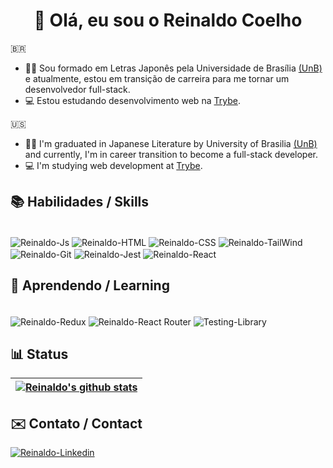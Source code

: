  <h1 align='center'>🌊 Olá, eu sou o Reinaldo Coelho</h1>

🇧🇷

- 👋🏻 Sou formado em Letras Japonês pela Universidade de Brasília [(UnB)](https://www.unb.br/) e atualmente, estou em transição de carreira para me tornar um desenvolvedor full-stack.
- 💻 Estou estudando desenvolvimento web na [Trybe](https://www.betrybe.com/).

🇺🇸

- 👋🏻 I'm graduated in Japanese Literature by University of Brasilia [(UnB)](https://international.unb.br/) and currently, I'm in career transition to become a full-stack developer.
- 💻 I'm studying web development at [Trybe](https://www.betrybe.com/).

## 📚 Habilidades / Skills
<div style="display: inline_block"><br>
  <img align='center' alt='Reinaldo-Js' src='https://img.shields.io/badge/JavaScript-F7DF1E?style=for-the-badge&logo=javascript&logoColor=black'>
  <img align='center' alt='Reinaldo-HTML'  src='https://img.shields.io/badge/HTML5-E34F26?style=for-the-badge&logo=html5&logoColor=white'>
  <img align='center' alt='Reinaldo-CSS' src='https://img.shields.io/badge/CSS3-1572B6?style=for-the-badge&logo=css3&logoColor=white'>
  <img align='center' alt='Reinaldo-TailWind' src='https://img.shields.io/badge/Tailwind_CSS-38B2AC?style=for-the-badge&logo=tailwind-css&logoColor=white'>
  <img align='center' alt='Reinaldo-Git' src='https://img.shields.io/badge/GIT-E44C30?style=for-the-badge&logo=git&logoColor=white'>
  <img align='center' alt='Reinaldo-Jest' src='https://img.shields.io/badge/Jest-323330?style=for-the-badge&logo=Jest&logoColor=white'>
   <img align='center' alt='Reinaldo-React' src='https://img.shields.io/badge/React-20232A?style=for-the-badge&logo=react&logoColor=61DAFB'>

  
</div>

## 🌱 Aprendendo / Learning
<div style="display: inline_block"><br>
  <img align='center' alt='Reinaldo-Redux'  src='https://img.shields.io/badge/Redux-593D88?style=for-the-badge&logo=redux&logoColor=white'>
  <img align='center' alt='Reinaldo-React Router' src='https://img.shields.io/badge/React_Router-CA4245?style=for-the-badge&logo=react-router&logoColor=white'>
 <img align='center' alt='Testing-Library' src='https://img.shields.io/badge/testing%20library-323330?style=for-the-badge&logo=testing-library&logoColor=red'>

  
</div>


## 📊 Status

| <a href="https://github.com/coelhoreinaldo"><img align="center" src="https://github-readme-streak-stats.herokuapp.com/?user=coelhoreinaldo&theme=tokyonight&hide_border=true)" alt="Reinaldo's github stats" /></a>
| ------------- |
    
 ## ✉️ Contato / Contact
  
<a href='https://www.linkedin.com/in/coelhoreinaldo/' target='_blank' ><img align='center' alt='Reinaldo-Linkedin' src='https://img.shields.io/badge/LinkedIn-0077B5?style=for-the-badge&logo=linkedin&logoColor=white'></a>

